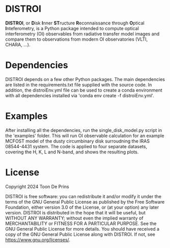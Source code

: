 # DISTROI

**DISTROI**, or **D**isk **I**nner **ST**ructure **R**econnaissance through **O**ptical **I**nteferometry, is a Python 
package intended to compute optical interferometry (OI) observables  from radiative transfer model images and compare 
them to observations from modern OI observatories (VLTI, CHARA, ...).

# Dependencies

DISTROI depends on a few other Python packages. The main dependencies are listed in the requirements.txt file supplied 
with the source code. In addition,  the distroiEnv.yml file can be used to create a conda environment with all 
dependencies installed via 'conda env create -f distroiEnv.yml'.

# Examples

After installing all the dependencies, run the single_disk_model.py script in the 'examples' folder. This will
run OI observable calculation for an example MCFOST model of the dusty circumbinary disk surroudning the IRAS 08544-4431
system. The code is applied to four separate datasets, covering the H, K, L and N-band, and shows the resulting plots.

# License

Copyright 2024 Toon De Prins

DISTROI is free software: you can redistribute it and/or modify  it under the terms of the GNU General Public License 
as published by  the Free Software Foundation, either version 3.0 of the License, or (at your option) any later version.
DISTROI is distributed in the hope that it will be useful, but WITHOUT ANY WARRANTY; without even the implied warranty 
of  MERCHANTABILITY or FITNESS FOR A PARTICULAR PURPOSE. See the  GNU General Public License for more details. 
You should have received a copy of the GNU General Public License along with DISTROI. If not, see 
<https://www.gnu.org/licenses/>.
